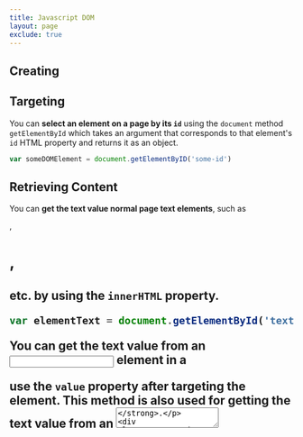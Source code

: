```yaml
---
title: Javascript DOM
layout: page
exclude: true
---
```


## Creating



## Targeting

You can **select an element on a page by its `id`** using the `document` method `getElementById` which takes an argument that corresponds to that element's `id` HTML property and returns it as an object.
```js
var someDOMElement = document.getElementByID('some-id')
```

## Retrieving Content

You can **get the text value normal page text elements**, such as <p>, <h1>, <h2> etc. by using the `innerHTML` property.
```js
var elementText = document.getElementById('text-id').innerHTML
```

You can **get the text value from an <input> element in a <form>** use the `value` property after targeting the element. This method is also used for **getting the text value from an <textarea>**.
```js
var inputElementText = document.getElementById('some-id').value
```

<!--stackedit_data:
eyJoaXN0b3J5IjpbMTc0ODU3NTc3MywzNDYyMTQzOTZdfQ==
-->